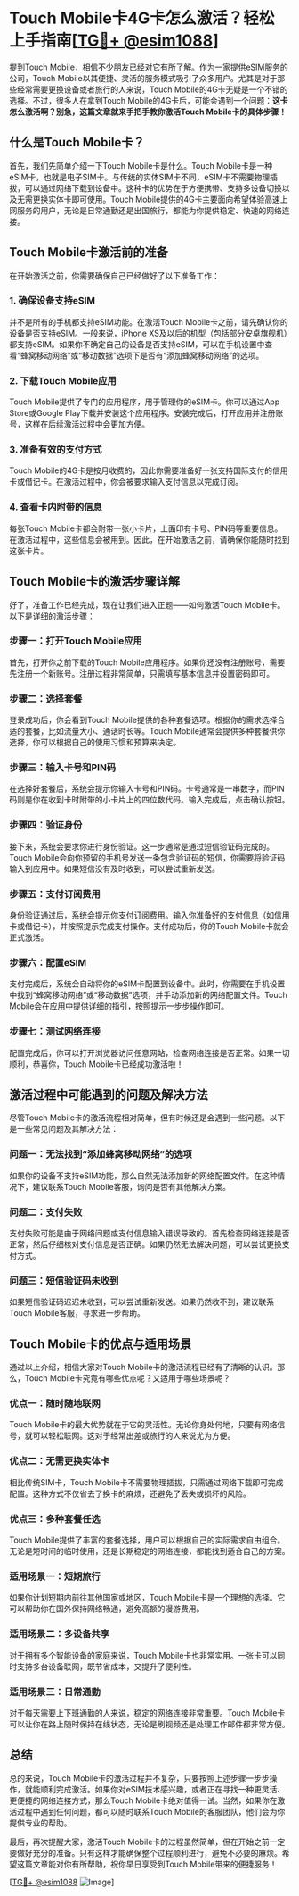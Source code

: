# Touch Mobile卡4G卡怎么激活？轻松上手指南[[TG💪+ @esim1088](https://t.me/s/esim1088)]

提到Touch Mobile，相信不少朋友已经对它有所了解。作为一家提供eSIM服务的公司，Touch Mobile以其便捷、灵活的服务模式吸引了众多用户。尤其是对于那些经常需要更换设备或者旅行的人来说，Touch Mobile的4G卡无疑是一个不错的选择。不过，很多人在拿到Touch Mobile的4G卡后，可能会遇到一个问题：**这卡怎么激活啊？别急，这篇文章就来手把手教你激活Touch Mobile卡的具体步骤！**

## 什么是Touch Mobile卡？

首先，我们先简单介绍一下Touch Mobile卡是什么。Touch Mobile卡是一种eSIM卡，也就是电子SIM卡。与传统的实体SIM卡不同，eSIM卡不需要物理插拔，可以通过网络下载到设备中。这种卡的优势在于方便携带、支持多设备切换以及无需更换实体卡即可使用。Touch Mobile提供的4G卡主要面向希望体验高速上网服务的用户，无论是日常通勤还是出国旅行，都能为你提供稳定、快速的网络连接。

## Touch Mobile卡激活前的准备

在开始激活之前，你需要确保自己已经做好了以下准备工作：

### 1. 确保设备支持eSIM
并不是所有的手机都支持eSIM功能。在激活Touch Mobile卡之前，请先确认你的设备是否支持eSIM。一般来说，iPhone XS及以后的机型（包括部分安卓旗舰机）都支持eSIM。如果你不确定自己的设备是否支持eSIM，可以在手机设置中查看“蜂窝移动网络”或“移动数据”选项下是否有“添加蜂窝移动网络”的选项。

### 2. 下载Touch Mobile应用
Touch Mobile提供了专门的应用程序，用于管理你的eSIM卡。你可以通过App Store或Google Play下载并安装这个应用程序。安装完成后，打开应用并注册账号，这样在后续激活过程中会更加方便。

### 3. 准备有效的支付方式
Touch Mobile的4G卡是按月收费的，因此你需要准备好一张支持国际支付的信用卡或借记卡。在激活过程中，你会被要求输入支付信息以完成订阅。

### 4. 查看卡内附带的信息
每张Touch Mobile卡都会附带一张小卡片，上面印有卡号、PIN码等重要信息。在激活过程中，这些信息会被用到。因此，在开始激活之前，请确保你能随时找到这张卡片。

## Touch Mobile卡的激活步骤详解

好了，准备工作已经完成，现在让我们进入正题——如何激活Touch Mobile卡。以下是详细的激活步骤：

### 步骤一：打开Touch Mobile应用
首先，打开你之前下载的Touch Mobile应用程序。如果你还没有注册账号，需要先注册一个新账号。注册过程非常简单，只需填写基本信息并设置密码即可。

### 步骤二：选择套餐
登录成功后，你会看到Touch Mobile提供的各种套餐选项。根据你的需求选择合适的套餐，比如流量大小、通话时长等。Touch Mobile通常会提供多种套餐供你选择，你可以根据自己的使用习惯和预算来决定。

### 步骤三：输入卡号和PIN码
在选择好套餐后，系统会提示你输入卡号和PIN码。卡号通常是一串数字，而PIN码则是你在收到卡时附带的小卡片上的四位数代码。输入完成后，点击确认按钮。

### 步骤四：验证身份
接下来，系统会要求你进行身份验证。这一步通常是通过短信验证码完成的。Touch Mobile会向你预留的手机号发送一条包含验证码的短信，你需要将验证码输入到应用中。如果短信没有及时收到，可以尝试重新发送。

### 步骤五：支付订阅费用
身份验证通过后，系统会提示你支付订阅费用。输入你准备好的支付信息（如信用卡或借记卡），并按照提示完成支付操作。支付成功后，你的Touch Mobile卡就会正式激活。

### 步骤六：配置eSIM
支付完成后，系统会自动将你的eSIM卡配置到设备中。此时，你需要在手机设置中找到“蜂窝移动网络”或“移动数据”选项，并手动添加新的网络配置文件。Touch Mobile会在应用中提供详细的指引，按照提示一步步操作即可。

### 步骤七：测试网络连接
配置完成后，你可以打开浏览器访问任意网站，检查网络连接是否正常。如果一切顺利，恭喜你，Touch Mobile卡已经成功激活啦！

## 激活过程中可能遇到的问题及解决方法

尽管Touch Mobile卡的激活流程相对简单，但有时候还是会遇到一些问题。以下是一些常见问题及其解决方法：

### 问题一：无法找到“添加蜂窝移动网络”的选项
如果你的设备不支持eSIM功能，那么自然无法添加新的网络配置文件。在这种情况下，建议联系Touch Mobile客服，询问是否有其他解决方案。

### 问题二：支付失败
支付失败可能是由于网络问题或支付信息输入错误导致的。首先检查网络连接是否正常，然后仔细核对支付信息是否正确。如果仍然无法解决问题，可以尝试更换支付方式。

### 问题三：短信验证码未收到
如果短信验证码迟迟未收到，可以尝试重新发送。如果仍然收不到，建议联系Touch Mobile客服，寻求进一步帮助。

## Touch Mobile卡的优点与适用场景

通过以上介绍，相信大家对Touch Mobile卡的激活流程已经有了清晰的认识。那么，Touch Mobile卡究竟有哪些优点呢？又适用于哪些场景呢？

### 优点一：随时随地联网
Touch Mobile卡的最大优势就在于它的灵活性。无论你身处何地，只要有网络信号，就可以轻松联网。这对于经常出差或旅行的人来说尤为方便。

### 优点二：无需更换实体卡
相比传统SIM卡，Touch Mobile卡不需要物理插拔，只需通过网络下载即可完成配置。这种方式不仅省去了换卡的麻烦，还避免了丢失或损坏的风险。

### 优点三：多种套餐任选
Touch Mobile提供了丰富的套餐选择，用户可以根据自己的实际需求自由组合。无论是短时间的临时使用，还是长期稳定的网络连接，都能找到适合自己的方案。

### 适用场景一：短期旅行
如果你计划短期内前往其他国家或地区，Touch Mobile卡是一个理想的选择。它可以帮助你在国外保持网络畅通，避免高额的漫游费用。

### 适用场景二：多设备共享
对于拥有多个智能设备的家庭来说，Touch Mobile卡也非常实用。一张卡可以同时支持多台设备联网，既节省成本，又提升了便利性。

### 适用场景三：日常通勤
对于每天需要上下班通勤的人来说，稳定的网络连接非常重要。Touch Mobile卡可以让你在路上随时保持在线状态，无论是刷视频还是处理工作邮件都非常方便。

## 总结

总的来说，Touch Mobile卡的激活过程并不复杂，只要按照上述步骤一步步操作，就能顺利完成激活。如果你对eSIM技术感兴趣，或者正在寻找一种更灵活、更便捷的网络连接方式，那么Touch Mobile卡绝对值得一试。当然，如果你在激活过程中遇到任何问题，都可以随时联系Touch Mobile的客服团队，他们会为你提供专业的帮助。

最后，再次提醒大家，激活Touch Mobile卡的过程虽然简单，但在开始之前一定要做好充分的准备。只有这样才能确保整个过程顺利进行，避免不必要的麻烦。希望这篇文章能对你有所帮助，祝你早日享受到Touch Mobile带来的便捷服务！

[[TG💪+ @esim1088](https://t.me/s/esim1088) ![Image](https://i.postimg.cc/4NQfJmqS/Snipaste-2025-05-13-00-14-12.png)]